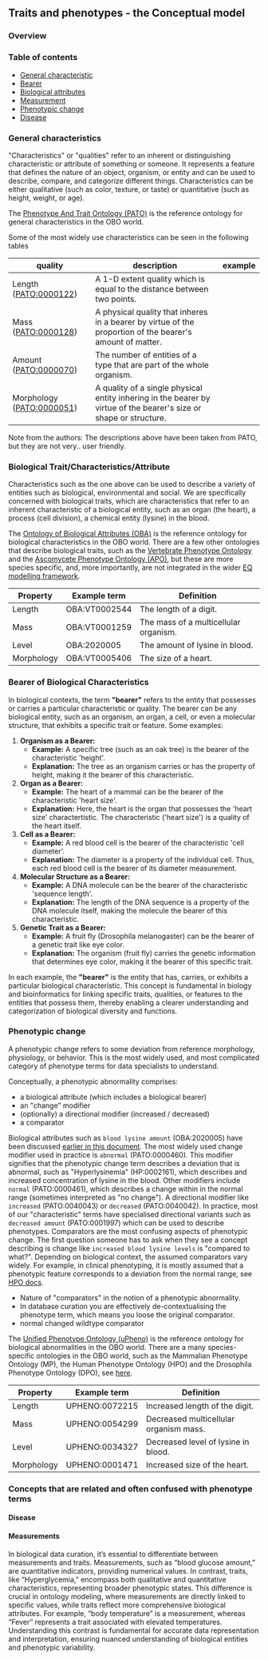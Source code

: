## Traits and phenotypes - the Conceptual model

### Overview

<!-- Add figure with all core components from OBA poster -->

### Table of contents

- [General characteristic](#characteristics)
- [Bearer](#bearer)
- [Biological attributes](#attributes)
- [Measurement](#measurements)
- [Phenotypic change](#change)
- [Disease](#disease)

<a id="characteristics"></a>

### General characteristics

"Characteristics" or "qualities" refer to an inherent or distinguishing characteristic or attribute of something or someone.
It represents a feature that defines the nature of an object, organism, or entity and can be used to describe, compare, and categorize different things.
Characteristics can be either qualitative (such as color, texture, or taste) or quantitative (such as height, weight, or age).

The [Phenotype And Trait Ontology (PATO)](https://www.ebi.ac.uk/ols4/ontologies/pato) is the reference ontology for general characteristics in the OBO world.

Some of the most widely use characteristics can be seen in the following tables

| quality | description | example |
| ------- | ----------- | ------- |
| Length ([PATO:0000122](http://purl.obolibrary.org/obo/PATO_0000122)) | A 1-D extent quality which is equal to the distance between two points. | |
| Mass ([PATO:0000128](http://purl.obolibrary.org/obo/PATO_0000128)) | A physical quality that inheres in a bearer by virtue of the proportion of the bearer's amount of matter. | |
| Amount ([PATO:0000070](http://purl.obolibrary.org/obo/PATO_0000070)) | The number of entities of a type that are part of the whole organism. | |
| Morphology ([PATO:0000051](http://purl.obolibrary.org/obo/PATO_0000051)) | A quality of a single physical entity inhering in the bearer by virtue of the bearer's size or shape or structure. | |

Note from the authors: The descriptions above have been taken from PATO, but they are not very.. user friendly.

<a id="attributes"></a>

### Biological Trait/Characteristics/Attribute

Characteristics such as the one above can be used to describe a variety of entities such as biological, environmental and social.
We are specifically concerned with biological traits, which are characteristics that refer to an inherent characteristic of a biological entity, such as an organ (the heart), a process (cell division), a chemical entity (lysine) in the blood.

The [Ontology of Biological Attributes (OBA)](https://www.ebi.ac.uk/ols4/ontologies/oba) is the reference ontology for biological characteristics in the OBO world.
There are a few other ontologies that describe biological traits, such as the [Vertebrate Phenotype Ontology](https://www.ebi.ac.uk/ols4/ontologies/vt) and the [Ascomycete Phenotype Ontology (APO)](https://www.ebi.ac.uk/ols4/ontologies/apo), but these are more species specific, and, more importantly, are not integrated in the wider [EQ modelling framework](../reference/eq.md).

| Property    | Example term        | Definition                                 |
|-------------|-------------------|--------------------------------------------|
| Length      | OBA:VT0002544     | The length of a digit.                     |
| Mass        | OBA:VT0001259     | The mass of a multicellular organism.      |
| Level       | OBA:2020005       | The amount of lysine in blood.            |
| Morphology  | OBA:VT0005406     | The size of a heart.                       |


<a id="bearer"></a>

### Bearer of Biological Characteristics

In biological contexts, the term **"bearer"** refers to the entity that possesses or carries a particular characteristic or quality.
The bearer can be any biological entity, such as an organism, an organ, a cell, or even a molecular structure, that exhibits a specific trait or feature.
Some examples:

1. **Organism as a Bearer:** 
   - **Example:** A specific tree (such as an oak tree) is the bearer of the characteristic 'height'.
   - **Explanation:** The tree as an organism carries or has the property of height, making it the bearer of this characteristic.
1. **Organ as a Bearer:** 
   - **Example:** The heart of a mammal can be the bearer of the characteristic 'heart size'.
   - **Explanation:** Here, the heart is the organ that possesses the 'heart size' charactertistic. The characteristic ('heart size') is a quality of the heart itself.
1. **Cell as a Bearer:** 
   - **Example:** A red blood cell is the bearer of the characteristic 'cell diameter'.
   - **Explanation:** The diameter is a property of the individual cell. Thus, each red blood cell is the bearer of its diameter measurement.
1. **Molecular Structure as a Bearer:** 
   - **Example:** A DNA molecule can be the bearer of the characteristic 'sequence length'.
   - **Explanation:** The length of the DNA sequence is a property of the DNA molecule itself, making the molecule the bearer of this characteristic.
1. **Genetic Trait as a Bearer:**
   - **Example:** A fruit fly (Drosophila melanogaster) can be the bearer of a genetic trait like eye color.
   - **Explanation:** The organism (fruit fly) carries the genetic information that determines eye color, making it the bearer of this specific trait.

In each example, the **"bearer"** is the entity that has, carries, or exhibits a particular biological characteristic. This concept is fundamental in biology and bioinformatics for linking specific traits, qualities, or features to the entities that possess them, thereby enabling a clearer understanding and categorization of biological diversity and functions.

<a id="change"></a>

### Phenotypic change

A phenotypic change refers to some deviation from reference morphology, physiology, or behavior.
This is the most widely used, and most complicated category of phenotype terms for data specialists to understand.

Conceptually, a phenotypic abnormality comprises:

- a biological attribute (which includes a biological bearer)
- an "change" modifier
- (optionally) a directional modifier (increased / decreased)
- a comparator

Biological attributes such as `blood lysine amount` (OBA:2020005) have been discussed [earlier in this document](#attributes).
The most widely used change modifier used in practice is `abnormal` (PATO:0000460).
This modifier signifies that the phenotypic change term describes a deviation that is abnormal, such as "Hyperlysinemia" (HP:0002161), which describes and increased concentration of lysine in the blood.
Other modifiers include `normal` (PATO:0000461), which describes a change within in the normal range (sometimes interpreted as "no change").
A directional modifier like `increased` (PATO:0040043) or `decreased` (PATO:0040042). In practice, most of our "characteristic" terms have specialised directional variants such as `decreased amount` (PATO:0001997) which can be used to describe phenotypes.
Comparators are the most confusing aspects of phenotypic change. 
The first question someone has to ask when they see a concept describing is change like `increased blood lysine levels` is "compared to what?". 
Depending on biological context, the assumed comparators vary widely. 
For example, in clinical phenotyping, it is mostly assumed that
a phenotypic feature corresponds to a deviation from the normal range, see [HPO docs](https://obophenotype.github.io/human-phenotype-ontology/documentation/clinicians/).

- Nature of "comparators" in the notion of a phenotypic abnormality.
- In database curation you are effectively de-contextualising the phenotype term, which means you loose the original comparator.
- normal changed wildtype comparator

The [Unified Phenotype Ontology (uPheno)](https://www.ebi.ac.uk/ols4/ontologies/upheno) is the reference ontology for biological abnormalities in the OBO world.
There are a many species-specific ontologies in the OBO world, such as the Mammalian Phenotype Ontology (MP), the Human Phenotype Ontology (HPO) and the Drosophila Phenotype Ontology (DPO), see [here](../reference/components.md).

| Property    | Example term | Definition |
|-------------|-------------------|------------------------------------------------|
| Length      | UPHENO:0072215    | Increased length of the digit.                |
| Mass        | UPHENO:0054299    | Decreased multicellular organism mass.        |
| Level       | UPHENO:0034327    | Decreased level of lysine in blood.           |
| Morphology  | UPHENO:0001471    | Increased size of the heart.                  |


<a id="confused"></a>

### Concepts that are related and often confused with phenotype terms

<a id="disease"></a>

#### Disease



<a id="measurements"></a>

#### Measurements

In biological data curation, it’s essential to differentiate between measurements and traits. Measurements, such as “blood glucose amount,” are quantitative indicators, providing numerical values. In contrast, traits, like “Hyperglycemia,” encompass both qualitative and quantitative characteristics, representing broader phenotypic states. This difference is crucial in ontology modeling, where measurements are directly linked to specific values, while traits reflect more comprehensive biological attributes. For example, “body temperature” is a measurement, whereas “Fever” represents a trait associated with elevated temperatures. Understanding this contrast is fundamental for accurate data representation and interpretation, ensuring nuanced understanding of biological entities and phenotypic variability.
